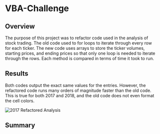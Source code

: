 # VBA-Challenge
## Overview
  The purpose of this project was to refactor code used in the analysis of stock trading. The old code used to for loops to iterate through every row for each ticker. The new code uses arrays to store the ticker volumes, starting prices, and ending prices so that only one loop is needed to iterate through the rows. Each method is compared in terms of time it took to run. 
## Results
  Both codes output the exact same values for the entries. However, the refactored code runs many orders of magnitude faster than the old code. This is true for both 2017 and 2018, and the old code does not even format the cell colors.
 
![2017 Refactored Analysis]()

## Summary
  
